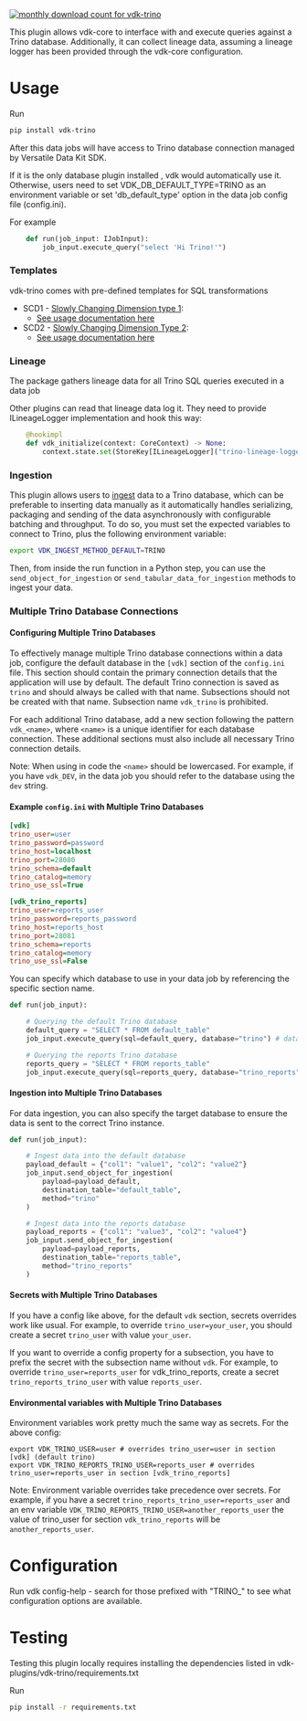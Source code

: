 <a href="https://pypistats.org/packages/vdk-trino" alt="Monthly Downloads">
        <img src="https://img.shields.io/pypi/dm/vdk-trino.svg" alt="monthly download count for vdk-trino"></a>

This plugin allows vdk-core to interface with and execute queries against a Trino database. Additionally, it can collect lineage data, assuming a lineage logger has been provided through the vdk-core configuration.


# Usage

Run
```bash
pip install vdk-trino
```

After this data jobs will have access to Trino database connection managed by Versatile Data Kit SDK.

If it is the only database plugin installed , vdk would automatically use it.
Otherwise, users need to set VDK_DB_DEFAULT_TYPE=TRINO as an environment variable or set 'db_default_type' option in the data job config file (config.ini).

For example

```python
    def run(job_input: IJobInput):
        job_input.execute_query("select 'Hi Trino!'")
```

### Templates

vdk-trino comes with pre-defined templates for SQL transformations

* SCD1 - [Slowly Changing Dimension type 1](https://en.wikipedia.org/wiki/Slowly_changing_dimension#Type_1:_overwrite):
  - [See usage documentation here](src/vdk/plugin/trino/templates/load/dimension/scd1/README.md)
* SCD2 - [Slowly Changing Dimension Type 2](https://en.wikipedia.org/wiki/Slowly_changing_dimension#Type_2:_add_new_row):
  - [See usage documentation here](src/vdk/plugin/trino/templates/load/dimension/scd2/README.md)

### Lineage

The package gathers lineage data for all Trino SQL queries executed in a data job

Other plugins can read that lineage data log it.
They need to provide ILineageLogger implementation and hook this way:
```python
    @hookimpl
    def vdk_initialize(context: CoreContext) -> None:
        context.state.set(StoreKey[ILineageLogger]("trino-lineage-logger"), MyLogger())
```

### Ingestion

This plugin allows users to [ingest](https://github.com/vmware/versatile-data-kit/blob/main/projects/vdk-core/src/vdk/api/job_input.py#L90) data to a Trino database, which can be preferable to inserting data manually as it automatically handles serializing, packaging and sending of the data asynchronously with configurable batching and throughput. To do so, you must set the expected variables to connect to Trino, plus the following environment variable:
```sh
export VDK_INGEST_METHOD_DEFAULT=TRINO
```

Then, from inside the run function in a Python step, you can use the `send_object_for_ingestion` or `send_tabular_data_for_ingestion` methods to ingest your data.

### Multiple Trino Database Connections

#### Configuring Multiple Trino Databases

To effectively manage multiple Trino database connections within a data job, 
configure the default database in the `[vdk]` section of the `config.ini` file. 
This section should contain the primary connection details that the application will use by default.
The default Trino connection is saved as `trino` and should always be called with that name.
Subsections should not be created with that name. Subsection name `vdk_trino` is prohibited.

For each additional Trino database, add a new section following the pattern `vdk_<name>`, 
where `<name>` is a unique identifier for each database connection.
These additional sections must also include all necessary Trino connection details.

Note: When using in code the `<name>` should be lowercased.
For example, if you have `vdk_DEV`, in the data job you should refer to the database using the `dev` string.

#### Example `config.ini` with Multiple Trino Databases

```ini
[vdk]
trino_user=user
trino_password=password
trino_host=localhost
trino_port=28080
trino_schema=default
trino_catalog=memory
trino_use_ssl=True

[vdk_trino_reports]
trino_user=reports_user
trino_password=reports_password
trino_host=reports_host
trino_port=28081
trino_schema=reports
trino_catalog=memory
trino_use_ssl=False
```

You can specify which database to use in your data job by referencing the specific section name.

```python
def run(job_input):

    # Querying the default Trino database
    default_query = "SELECT * FROM default_table"
    job_input.execute_query(sql=default_query, database="trino") # database option can be omitted

    # Querying the reports Trino database
    reports_query = "SELECT * FROM reports_table"
    job_input.execute_query(sql=reports_query, database="trino_reports") # database is mandatory; if omitted query will be executed against default db
```

#### Ingestion into Multiple Trino Databases

For data ingestion, you can also specify the target database to ensure the data is sent to the correct Trino instance.

```python
def run(job_input):

    # Ingest data into the default database
    payload_default = {"col1": "value1", "col2": "value2"}
    job_input.send_object_for_ingestion(
        payload=payload_default,
        destination_table="default_table",
        method="trino"
    )

    # Ingest data into the reports database
    payload_reports = {"col1": "value3", "col2": "value4"}
    job_input.send_object_for_ingestion(
        payload=payload_reports,
        destination_table="reports_table",
        method="trino_reports"
    )
```

#### Secrets with Multiple Trino Databases

If you have a config like above, for the default `vdk` section, secrets overrides work like usual.
For example, to override `trino_user=your_user`, you should create a secret `trino_user` with value `your_user`.

If you want to override a config property for a subsection, you have to prefix the secret
with the subsection name without `vdk`.
For example, to override `trino_user=reports_user` for vdk_trino_reports,
create a secret `trino_reports_trino_user` with value `reports_user`.

#### Environmental variables with Multiple Trino Databases

Environment variables work pretty much the same way as secrets. For the above config:
```shell
export VDK_TRINO_USER=user # overrides trino_user=user in section [vdk] (default trino)
export VDK_TRINO_REPORTS_TRINO_USER=reports_user # overrides trino_user=reports_user in section [vdk_trino_reports]
```

Note: Environment variable overrides take precedence over secrets.
For example, if you have a secret `trino_reports_trino_user=reports_user`
and an env variable `VDK_TRINO_REPORTS_TRINO_USER=another_reports_user` the value of
trino_user for section `vdk_trino_reports` will be `another_reports_user`.

# Configuration

Run vdk config-help - search for those prefixed with "TRINO_" to see what configuration options are available.

# Testing

Testing this plugin locally requires installing the dependencies listed in vdk-plugins/vdk-trino/requirements.txt

Run
```bash
pip install -r requirements.txt
```
